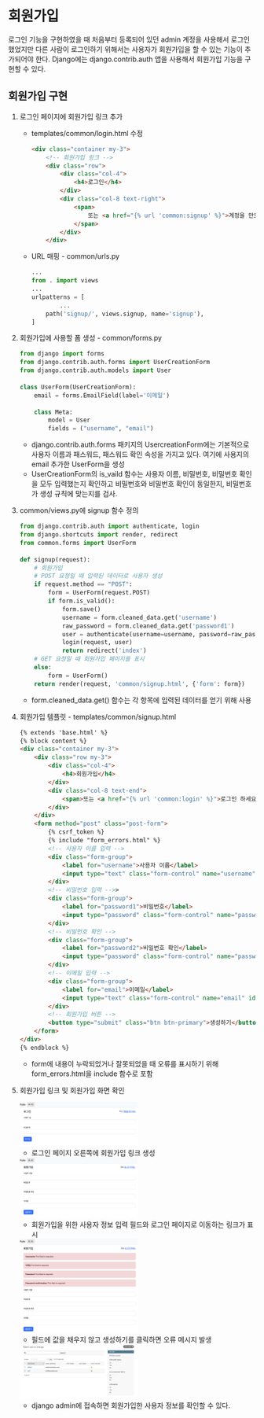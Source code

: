 # 회원가입

로그인 기능을 구현하였을 때 처음부터 등록되어 있던 admin 계정을 사용해서 로그인했었지만 다른 사람이 로그인하기 위해서는 사용자가 회원가입을 할 수 있는 기능이 추가되어야 한다. Django에는 django.contrib.auth 앱을 사용해서 회원가입 기능을 구현할 수 있다.

## 회원가입 구현

1. 로그인 페이지에 회원가입 링크 추가
    - templates/common/login.html 수정
        
        ```html
        <div class="container my-3">
            <!-- 회원가입 링크 -->
            <div class="row">
                <div class="col-4">
                    <h4>로그인</h4>
                </div>
                <div class="col-8 text-right">
                    <span>
                        또는 <a href="{% url 'common:signup' %}">계정을 만드세요.</a>
                    </span>
                </div>
            </div>
        ```
        
    - URL 매핑 - common/urls.py
        
        ```python
        ...
        from . import views
        ...
        urlpatterns = [
        		...
            path('signup/', views.signup, name='signup'),
        ]
        
        ```
        
2. 회원가입에 사용할 폼 생성 - common/forms.py
    
    ```python
    from django import forms
    from django.contrib.auth.forms import UserCreationForm
    from django.contrib.auth.models import User
    
    class UserForm(UserCreationForm):
        email = forms.EmailField(label='이메일')
    
        class Meta:
            model = User
            fields = ("username", "email")
    ```
    
    - django.contrib.auth.forms 패키지의 UsercreationForm에는 기본적으로 사용자 이름과 패스워드, 패스워드 확인 속성을 가지고 있다. 여기에 사용지의 email 추가한 UserForm을 생성
    - UserCreationForm의 is_vaild 함수는 사용자 이름, 비밀번호, 비밀번호 확인을 모두 입력했는지 확인하고 비밀번호와 비밀번호 확인이 동일한지, 비밀번호가 생성 규칙에 맞는지를 검사.
3. common/views.py에 signup 함수 정의
    
    ```python
    from django.contrib.auth import authenticate, login
    from django.shortcuts import render, redirect
    from common.forms import UserForm
    
    def signup(request):
        # 회원가입
        # POST 요청일 때 입력된 데이터로 사용자 생성
        if request.method == "POST":
            form = UserForm(request.POST)
            if form.is_valid():
                form.save()
                username = form.cleaned_data.get('username')
                raw_password = form.cleaned_data.get('password1')
                user = authenticate(username=username, password=raw_password)
                login(request, user)
                return redirect('index')
        # GET 요청일 때 회원가입 페이지를 표시    
        else:
            form = UserForm()
        return render(request, 'common/signup.html', {'form': form})
    ```
    
    - form.cleaned_data.get() 함수는 각 항목에 입력된 데이터를 얻기 위해 사용
4. 회원가입 템플릿 - templates/common/signup.html
    
    ```html
    {% extends 'base.html' %}
    {% block content %}
    <div class="container my-3">
        <div class="row my-3">
            <div class="col-4">
                <h4>회원가입</h4>
            </div>
            <div class="col-8 text-end">
                <span>또는 <a href="{% url 'common:login' %}">로그인 하세요.</a></span>
            </div>
        </div>
        <form method="post" class="post-form">
            {% csrf_token %}
            {% include "form_errors.html" %}
            <!-- 사용자 이름 입력 -->
            <div class="form-group">
                <label for="username">사용자 이름</label>
                <input type="text" class="form-control" name="username" id="username" value="{{ form.username.value|default_if_none:'' }}">
            </div>
            <!-- 비밀번호 입력 -->>
            <div class="form-group">
                <label for="password1">비밀번호</label>
                <input type="password" class="form-control" name="password1" id="password1" value="{{ form.password1.value|default_if_none:'' }}">
            </div>
            <!-- 비빌먼호 확인 -->
            <div class="form-group">
                <label for="password2">비밀번호 확인</label>
                <input type="password" class="form-control" name="password2" id="password2" value="{{ form.password2.value|default_if_none:'' }}">
            </div>
            <!-- 이메일 입력 -->
            <div class="form-group">
                <label for="email">이메일</label>
                <input type="text" class="form-control" name="email" id="email" value="{{ form.email.value|default_if_none:'' }}">
            </div>
            <!-- 회원가입 버튼 -->
            <button type="submit" class="btn btn-primary">생성하기</button>
        </form>
    </div>
    {% endblock %}
    ```
    
    - form에 내용이 누락되었거나 잘못되었을 때 오류를 표시하기 위해 form_errors.html을 include 함수로 포함
5. 회원가입 링크 및 회원가입 화면 확인
    
    <img src="/images/signup_page_1.png" width="50%" height="50%" title="signup page 1" alt="signup page 1">      
    
    - 로그인 페이지 오른쪽에 회원가입 링크 생성
    
    <img src="/images/signup_page_2.png" width="50%" height="50%" title="signup page 2" alt="signup page 2">      
    
    - 회원가입을 위한 사용자 정보 입력 필드와 로그인 페이지로 이동하는 링크가 표시
    
    <img src="/images/signup_page_3.png" width="50%" height="50%" title="signup page 3" alt="signup page 3">      
    
    - 필드에 값을 채우지 않고 생성하기를 클릭하면 오류 메시지 발생
    
    <img src="/images/signup_page_4.png" width="50%" height="50%" title="signup page 4" alt="signup page 4">      
    
    - django admin에 접속하면 회원가입한 사용자 정보를 확인할 수 있다.